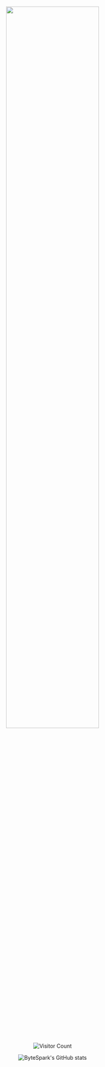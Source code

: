

<div style="background-image: url('./preview.jpg'); background-size: cover; background-position: center; height: 300px;">
</div>

<div align="center">
<img src="https://readme-typing-svg.demolab.com?font=Inconsolata&weight=500&size=50&duration=2000&pause=300&color=A7A459&center=true&vCenter=true&multiline=true&repeat=false&random=false&width=1300&height=140&lines=Hi%2C+I'm+Ren+haitao+%21;Welcome+to+my+GitHub+profile+&#x2B50" width="70%" />
<br>

![Visitor Count](https://profile-counter.glitch.me/renhaitao123/count.svg)


![ByteSpark's GitHub stats](https://github-readme-stats.vercel.app/api?username=renhaitao123&show_icons=true&theme=tokyonight)


